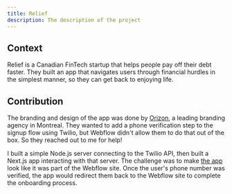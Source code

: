 ```yaml
---
title: Relief
description: The description of the project
---
```


## Context

Relief is a Canadian FinTech startup that helps people pay off their debt faster. They built an app that navigates users through financial hurdles in the simplest manner, so they can get back to enjoying life.

## Contribution

The branding and design of the app was done by [Orizon](https://orizon.co/), a leading branding agency in Montreal. They wanted to add a phone verification step to the signup flow using Twilio, but Webflow didn't allow them to do that out of the box. So they reached out to me for help!

I built a simple Node.js server connecting to the Twilio API, then built a Next.js app interacting with that server. The challenge was to make [the app](https://verify.relief.app/) look like it was part of the Webflow site. Once the user's phone number was verified, the app would redirect them back to the Webflow site to complete the onboarding process.
